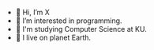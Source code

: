 - 👋 Hi, I’m X
- 👀 I’m interested in programming.
- 🌱 I'm studying Computer Science at KU.
- 💞️ I live on planet Earth.

<!---
koonx6520/koonx6520 is a ✨ special ✨ repository because its `README.md` (this file) appears on your GitHub profile.
You can click the Preview link to take a look at your changes.
--->
